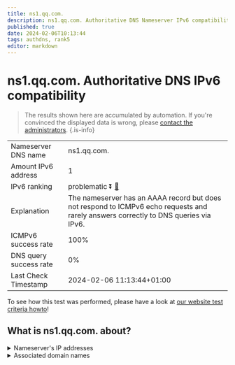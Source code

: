 ```yaml
---
title: ns1.qq.com.
description: ns1.qq.com. Authoritative DNS Nameserver IPv6 compatibility
published: true
date: 2024-02-06T10:13:44
tags: authdns, rank5
editor: markdown
---
```


# ns1.qq.com. Authoritative DNS IPv6 compatibility

> The results shown here are accumulated by automation. If you're convinced the displayed data is wrong, please [contact the administrators](/howto/chat). 
{.is-info}




|   |   |
| - | - |
| Nameserver DNS name | ns1.qq.com.
| Amount IPv6 address | 1
| IPv6 ranking | problematic :arrow_double_down: [🔗](/howto/ranking) |
| Explanation | The nameserver has an AAAA record but does not respond to ICMPv6 echo requests and rarely answers correctly to DNS queries via IPv6. |
| ICMPv6 success rate | 100%|
| DNS query success rate | 0% |
| Last Check Timestamp | 2024-02-06 11:13:44+01:00 |

To see how this test was performed, please have a look at [our website test criteria howto](/howto/testcriteria/authdns)!


## What is ns1.qq.com. about?




<details>
<summary>Nameserver's IP addresses</summary>

2402:4e00:8030::111

</details>



<details>
<summary>Associated domain names</summary>

www.tencent.com

</details>
